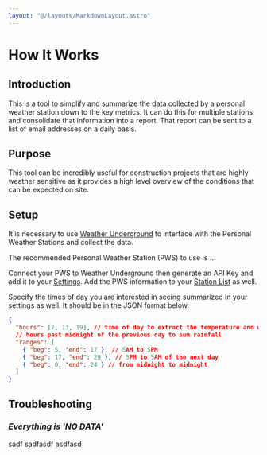 ```yaml
---
layout: "@/layouts/MarkdownLayout.astro"
---
```


# How It Works

## Introduction

This is a tool to simplify and summarize the data collected by a personal weather station down to the key metrics. It can do this for multiple stations and consolidate that information into a report. That report can be sent to a list of email addresses on a daily basis.

## Purpose

This tool can be incredibly useful for construction projects that are highly weather sensitive as it provides a high level overview of the conditions that can be expected on site.

## Setup

It is necessary to use [Weather Underground](https://www.wunderground.com/) to interface with the Personal Weather Stations and collect the data.

The recommended Personal Weather Station (PWS) to use is ...

Connect your PWS to Weather Underground then generate an API Key and add it to your [Settings](/settings). Add the PWS information to your [Station List](/stations) as well.

Specify the times of day you are interested in seeing summarized in your settings as well. It should be in the JSON format below.

```json
{
  "hours": [7, 13, 19], // time of day to extract the temperature and wind reading
  // hours past midnight of the previous day to sum rainfall
  "ranges": [
    { "beg": 5, "end": 17 }, // 5AM to 5PM
    { "beg": 17, "end": 29 }, // 5PM to 5AM of the next day
    { "beg": 0, "end": 24 } // from midnight to midnight
  ]
}
```

## Troubleshooting

### _Everything is 'NO DATA'_

sadf
sadfasdf 
asdfasd